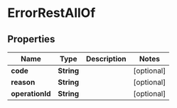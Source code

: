 

# ErrorRestAllOf


## Properties

Name | Type | Description | Notes
------------ | ------------- | ------------- | -------------
**code** | **String** |  |  [optional]
**reason** | **String** |  |  [optional]
**operationId** | **String** |  |  [optional]



